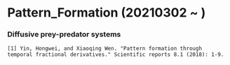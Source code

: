 # Pattern_Formation (20210302 ~ )


### Diffusive prey-predator systems

```
[1] Yin, Hongwei, and Xiaoqing Wen. "Pattern formation through temporal fractional derivatives." Scientific reports 8.1 (2018): 1-9.
```
